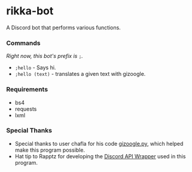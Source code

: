 # rikka-bot
A Discord bot that performs various functions.

### Commands
*Right now, this bot's prefix is* `;`*.*
- `;hello` - Says hi.
- `;hello (text)` - translates a given text with gizoogle.

### Requirements
- bs4
- requests
- lxml

### Special Thanks
- Special thanks to user chafla for his code [gizoogle.py](https://github.com/chafla/gizoogle-py), which helped make this program possible.
- Hat tip to Rapptz for developing the [Discord API Wrapper](https://github.com/Rapptz/discord.py) used in this program.